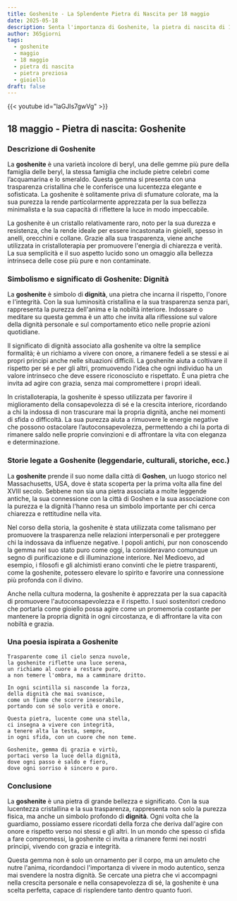 ```yaml
---
title: Goshenite - La Splendente Pietra di Nascita per 18 maggio
date: 2025-05-18
description: Senta l'importanza di Goshenite, la pietra di nascita di 18 maggio che simboleggia Dignità. Lasci che la sua bellezza e il suo significato illuminino la sua giornata.
author: 365giorni
tags:
  - goshenite
  - maggio
  - 18 maggio
  - pietra di nascita
  - pietra preziosa
  - gioiello
draft: false
---
```


{{< youtube id="laGJIs7gwVg" >}}

## 18 maggio - Pietra di nascita: Goshenite

### Descrizione di Goshenite

La **goshenite** è una varietà incolore di beryl, una delle gemme più pure della famiglia delle beryl, la stessa famiglia che include pietre celebri come l’acquamarina e lo smeraldo. Questa gemma si presenta con una trasparenza cristallina che le conferisce una lucentezza elegante e sofisticata. La goshenite è solitamente priva di sfumature colorate, ma la sua purezza la rende particolarmente apprezzata per la sua bellezza minimalista e la sua capacità di riflettere la luce in modo impeccabile.

La goshenite è un cristallo relativamente raro, noto per la sua durezza e resistenza, che la rende ideale per essere incastonata in gioielli, spesso in anelli, orecchini e collane. Grazie alla sua trasparenza, viene anche utilizzata in cristalloterapia per promuovere l'energia di chiarezza e verità. La sua semplicità e il suo aspetto lucido sono un omaggio alla bellezza intrinseca delle cose più pure e non contaminate.

### Simbolismo e significato di Goshenite: Dignità

La **goshenite** è simbolo di **dignità**, una pietra che incarna il rispetto, l'onore e l'integrità. Con la sua luminosità cristallina e la sua trasparenza senza pari, rappresenta la purezza dell'anima e la nobiltà interiore. Indossare o meditare su questa gemma è un atto che invita alla riflessione sul valore della dignità personale e sul comportamento etico nelle proprie azioni quotidiane.

Il significato di dignità associato alla goshenite va oltre la semplice formalità; è un richiamo a vivere con onore, a rimanere fedeli a se stessi e ai propri principi anche nelle situazioni difficili. La goshenite aiuta a coltivare il rispetto per sé e per gli altri, promuovendo l'idea che ogni individuo ha un valore intrinseco che deve essere riconosciuto e rispettato. È una pietra che invita ad agire con grazia, senza mai compromettere i propri ideali.

In cristalloterapia, la goshenite è spesso utilizzata per favorire il miglioramento della consapevolezza di sé e la crescita interiore, ricordando a chi la indossa di non trascurare mai la propria dignità, anche nei momenti di sfida o difficoltà. La sua purezza aiuta a rimuovere le energie negative che possono ostacolare l’autoconsapevolezza, permettendo a chi la porta di rimanere saldo nelle proprie convinzioni e di affrontare la vita con eleganza e determinazione.

### Storie legate a Goshenite (leggendarie, culturali, storiche, ecc.)

La **goshenite** prende il suo nome dalla città di **Goshen**, un luogo storico nel Massachusetts, USA, dove è stata scoperta per la prima volta alla fine del XVIII secolo. Sebbene non sia una pietra associata a molte leggende antiche, la sua connessione con la città di Goshen e la sua associazione con la purezza e la dignità l'hanno resa un simbolo importante per chi cerca chiarezza e rettitudine nella vita.

Nel corso della storia, la goshenite è stata utilizzata come talismano per promuovere la trasparenza nelle relazioni interpersonali e per proteggere chi la indossava da influenze negative. I popoli antichi, pur non conoscendo la gemma nel suo stato puro come oggi, la consideravano comunque un segno di purificazione e di illuminazione interiore. Nel Medioevo, ad esempio, i filosofi e gli alchimisti erano convinti che le pietre trasparenti, come la goshenite, potessero elevare lo spirito e favorire una connessione più profonda con il divino.

Anche nella cultura moderna, la goshenite è apprezzata per la sua capacità di promuovere l'autoconsapevolezza e il rispetto. I suoi sostenitori credono che portarla come gioiello possa agire come un promemoria costante per mantenere la propria dignità in ogni circostanza, e di affrontare la vita con nobiltà e grazia.

### Una poesia ispirata a Goshenite

```
Trasparente come il cielo senza nuvole,  
la goshenite riflette una luce serena,  
un richiamo al cuore a restare puro,  
a non temere l'ombra, ma a camminare dritto.

In ogni scintilla si nasconde la forza,  
della dignità che mai svanisce,  
come un fiume che scorre inesorabile,  
portando con sé solo verità e onore.

Questa pietra, lucente come una stella,  
ci insegna a vivere con integrità,  
a tenere alta la testa, sempre,  
in ogni sfida, con un cuore che non teme.

Goshenite, gemma di grazia e virtù,  
portaci verso la luce della dignità,  
dove ogni passo è saldo e fiero,  
dove ogni sorriso è sincero e puro.
```

### Conclusione

La **goshenite** è una pietra di grande bellezza e significato. Con la sua lucentezza cristallina e la sua trasparenza, rappresenta non solo la purezza fisica, ma anche un simbolo profondo di **dignità**. Ogni volta che la guardiamo, possiamo essere ricordati della forza che deriva dall'agire con onore e rispetto verso noi stessi e gli altri. In un mondo che spesso ci sfida a fare compromessi, la goshenite ci invita a rimanere fermi nei nostri principi, vivendo con grazia e integrità.

Questa gemma non è solo un ornamento per il corpo, ma un amuleto che nutre l'anima, ricordandoci l'importanza di vivere in modo autentico, senza mai svendere la nostra dignità. Se cercate una pietra che vi accompagni nella crescita personale e nella consapevolezza di sé, la goshenite è una scelta perfetta, capace di risplendere tanto dentro quanto fuori.